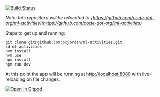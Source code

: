 [![Build Status](https://travis-ci.org/bcjordan/ml-activities.svg?branch=master)](https://travis-ci.org/bcjordan/ml-activities)

*Note: this repository will be relocated to [https://github.com/code-dot-org/ml-activities](https://github.com/code-dot-org/ml-activities)*

Steps to get up and running:

```
git clone git@github.com:bcjordan/ml-activities.git
cd ml-activities
nvm install
nvm use
npm install
npm run dev
```

At this point the app will be running at [http://localhost:8080](http://localhost:8080) with live-reloading on file changes.

[![Open in Gitpod](https://gitpod.io/button/open-in-gitpod.svg)](https://gitpod.io/#https://github.com/bcjordan/ml-activities)
